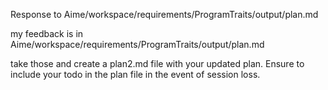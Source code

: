 Response to Aime/workspace/requirements/ProgramTraits/output/plan.md

my feedback is in Aime/workspace/requirements/ProgramTraits/output/plan.md

take those and create a plan2.md file with your updated plan. Ensure to include your todo in the plan file in the event of session loss.